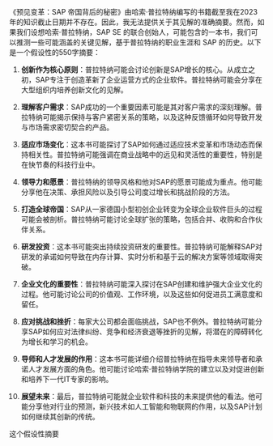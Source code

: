 《预见变革：SAP 帝国背后的秘密》由哈索·普拉特纳编写的书籍截至我在2023年的知识截止日期并不存在。因此，我无法提供关于其见解的准确摘要。然而，如果我们设想哈索·普拉特纳，SAP SE 的联合创始人，可能包含的一本书，我们可以推测一些可能涵盖的关键见解，基于普拉特纳的职业生涯和 SAP 的历史。以下是一个假设性的550字摘要：

1. **创新作为核心原则**：普拉特纳可能会讨论创新是SAP增长的核心。从成立之初，SAP专注于创造革新了企业运营方式的企业软件。普拉特纳可能会分享在大型组织内培养创新文化的见解。

2. **理解客户需求**：SAP成功的一个重要因素可能是其对客户需求的深刻理解。普拉特纳可能揭示保持与客户紧密关系的策略，以及这种反馈循环如何导致开发与市场需求密切契合的产品。

3. **适应市场变化**：这本书可能探讨了SAP如何通过适应技术变革和市场动态而保持相关性。普拉特纳可能强调在商业战略中的远见和灵活性的重要性，特别是在快节奏的科技行业中。

4. **领导力和愿景**：普拉特纳的领导风格和他对SAP的愿景可能成为重点。他可能分享他在决策、承担风险以及引导公司度过增长和挑战阶段的方法。

5. **打造全球帝国**：SAP从一家德国小型初创企业转变为全球企业软件巨头的过程可能会被剖析。普拉特纳可能讨论全球扩张的策略，包括合并、收购和合作伙伴关系。

6. **研发投资**：这本书可能突出持续投资研发的重要性。普拉特纳可能解释SAP对研发的承诺如何导致在内存计算、实时分析和基于云的解决方案等领域取得突破。

7. **企业文化的重要性**：普拉特纳可能深入探讨在SAP创建和维护强大企业文化的过程。他可能讨论公司的价值观、工作环境，以及这些如何促进员工满意度和留任。

8. **应对挑战和挫折**：每家大公司都会面临挑战，SAP也不例外。普拉特纳可能分享SAP如何应对法律纠纷、竞争和经济衰退等挫折的见解，将潜在的障碍转化为增长和学习的机会。

9. **导师和人才发展的作用**：这本书可能详细介绍普拉特纳在指导未来领导者和承诺人才发展方面的角色。他可能讨论哈索·普拉特纳学院的建立以及对促进创新和培养下一代IT专家的影响。

10. **展望未来**：最后，普拉特纳可能就企业软件和科技的未来提供他的看法。他可能分享他对行业的预测，新兴技术如人工智能和物联网的作用，以及SAP计划如何继续其创新的传统。

这个假设性摘要
